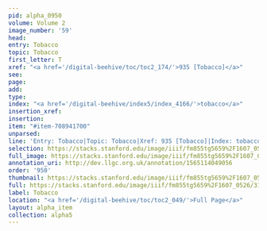 ```yaml
---
pid: alpha_0950
volume: Volume 2
image_number: '59'
head: 
entry: Tobacco
topic: Tobacco
first_letter: T
xref: "<a href='/digital-beehive/toc/toc2_174/'>935 [Tobacco]</a>"
see: 
page: 
add: 
type: 
index: "<a href='/digital-beehive/index5/index_4166/'>tobacco</a>"
insertion_xref: 
insertion: 
item: "#item-708941700"
unparsed: 
line: 'Entry: Tobacco|Topic: Tobacco|Xref: 935 [Tobacco]|Index: tobacco|#item-708941700'
selection: https://stacks.stanford.edu/image/iiif/fm855tg5659%2F1607_0526/316,1163,3057,522/full/0/default.jpg
full_image: https://stacks.stanford.edu/image/iiif/fm855tg5659%2F1607_0526/full/full/0/default.jpg
annotation_uri: http://dev.llgc.org.uk/annotation/1565114049056
order: '950'
thumbnail: https://stacks.stanford.edu/image/iiif/fm855tg5659%2F1607_0526/316,1163,600,180/250,/0/default.jpg
full: https://stacks.stanford.edu/image/iiif/fm855tg5659%2F1607_0526/316,1163,3057,522/full/0/default.jpg
label: Tobacco
location: "<a href='/digital-beehive/toc/toc2_049/'>Full Page</a>"
layout: alpha_item
collection: alpha5
---
```

